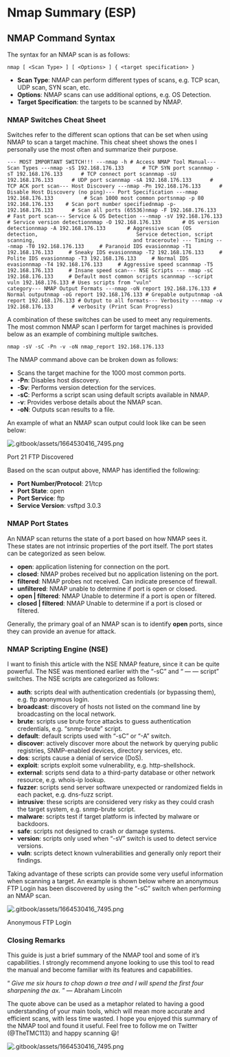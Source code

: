 # Nmap Summary (ESP)

## NMAP Command Syntax

The syntax for an NMAP scan is as follows:

```
nmap [ <Scan Type> ] [ <Options> ] { <target specification> }
```

* **Scan Type**: NMAP can perform different types of scans, e.g. TCP scan, UDP scan, SYN scan, etc.
* **Options**: NMAP scans can use additional options, e.g. OS Detection.
* **Target Specification**: the targets to be scanned by NMAP.

### NMAP Switches Cheat Sheet

Switches refer to the different scan options that can be set when using NMAP to scan a target machine. This cheat sheet shows the ones I personally use the most often and summarize their purpose.

```
--- MOST IMPORTANT SWITCH!!! ---nmap -h # Access NMAP Tool Manual--- Scan Types ---nmap -sS 192.168.176.133      # TCP SYN port scannmap -sT 192.168.176.133      # TCP connect port scannmap -sU 192.168.176.133      # UDP port scannmap -sA 192.168.176.133      # TCP ACK port scan--- Host Discovery ---nmap -Pn 192.168.176.133      # Disable Host Discovery (no ping)--- Port Specification ---nmap 192.168.176.133          # Scan 1000 most common portsnmap -p 80 192.168.176.133    # Scan port number specifiednmap -p- 192.168.176.133      # Scan all ports (65536)nmap -F 192.168.176.133       # Fast port scan--- Service & OS Detection ---nmap -sV 192.168.176.133      # Service version detectionnmap -O 192.168.176.133       # OS version detectionnmap -A 192.168.176.133       # Aggressive scan (OS detection,                                Service detection, script scanning,                                and traceroute) --- Timing ---nmap -T0 192.168.176.133     # Paranoid IDS evasionnmap -T1 192.168.176.133     # Sneaky IDS evasionnmap -T2 192.168.176.133     # Polite IDS evasionnmap -T3 192.168.176.133     # Normal IDS evasionnmap -T4 192.168.176.133     # Aggressive speed scannmap -T5 192.168.176.133     # Insane speed scan--- NSE Scripts --- nmap -sC 192.168.176.133     # Default most common scripts scannmap --script vuln 192.168.176.133 # Uses scripts from "vuln"                                     category--- NMAP Output Formats ---nmap -oN report 192.168.176.133 # Normal outputnmap -oG report 192.168.176.133 # Grepable outputnmap -oA report 192.168.176.133 # Output to all formats--- Verbosity ---nmap -v 192.168.176.133      # verbosity (Print Scan Progress)
```

A combination of these switches can be used to meet any requirements. The most common NMAP scan I perform for target machines is provided below as an example of combining multiple switches.

```
nmap -sV -sC -Pn -v -oN nmap_report 192.168.176.133
```

The NMAP command above can be broken down as follows:

* Scans the target machine for the 1000 most common ports.
* **-Pn**: Disables host discovery.
* **-Sv**: Performs version detection for the services.
* **-sC**: Performs a script scan using default scripts available in NMAP.
* **-v**: Provides verbose details about the NMAP scan.
* **-oN**: Outputs scan results to a file.

An example of what an NMAP scan output could look like can be seen below:

![.gitbook/assets/1664530416_7495.png](https://miro.medium.com/max/878/1\*zLM90hocyF0LZuP3awLM9Q.png)

Port 21 FTP Discovered

Based on the scan output above, NMAP has identified the following:

* **Port Number/Protocol**: 21/tcp
* **Port State**: open
* **Port Service**: ftp
* **Service Version**: vsftpd 3.0.3

### NMAP Port States

An NMAP scan returns the state of a port based on how NMAP sees it. These states are not intrinsic properties of the port itself. The port states can be categorized as seen below.

* **open**: application listening for connection on the port.
* **closed**: NMAP probes received but no application listening on the port.
* **filtered**: NMAP probes not received. Can indicate presence of firewall.
* **unfiltered**: NMAP unable to determine if port is open or closed.
* **open | filtered**: NMAP Unable to determine if a port is open or filtered.
* **closed | filtered**: NMAP Unable to determine if a port is closed or filtered.

Generally, the primary goal of an NMAP scan is to identify **open** ports, since they can provide an avenue for attack.

### NMAP Scripting Engine (NSE)

I want to finish this article with the NSE NMAP feature, since it can be quite powerful. The NSE was mentioned earlier with the “-sC” and “ — — script” switches. The NSE scripts are categorized as follows:

* **auth**: scripts deal with authentication credentials (or bypassing them), e.g. ftp anonymous login.
* **broadcast**: discovery of hosts not listed on the command line by broadcasting on the local network.
* **brute**: scripts use brute force attacks to guess authentication credentials, e.g. “snmp-brute” script.
* **default**: default scripts used with “-sC” or “-A” switch.
* **discover**: actively discover more about the network by querying public registries, SNMP-enabled devices, directory services, etc.
* **dos**: scripts cause a denial of service (DoS).
* **exploit**: scripts exploit some vulnerability, e.g. http-shellshock.
* **external**: scripts send data to a third-party database or other network resource, e.g. whois-ip lookup.
* **fuzzer**: scripts send server software unexpected or randomized fields in each packet, e.g. dns-fuzz script.
* **intrusive**: these scripts are considered very risky as they could crash the target system, e.g. snmp-brute script.
* **malware**: scripts test if target platform is infected by malware or backdoors.
* **safe**: scripts not designed to crash or damage systems.
* **version**: scripts only used when “-sV” switch is used to detect service versions.
* **vuln**: scripts detect known vulnerabilities and generally only report their findings.

Taking advantage of these scripts can provide some very useful information when scanning a target. An example is shown below where an anonymous FTP Login has been discovered by using the “-sC” switch when performing an NMAP scan.

![.gitbook/assets/1664530416_7495.png](https://miro.medium.com/max/1198/1\*8bJ-UNPrt\_foLgL3P3L85A.png)

Anonymous FTP Login

### Closing Remarks

This guide is just a brief summary of the NMAP tool and some of it’s capabilities. I strongly recommend anyone looking to use this tool to read the manual and become familiar with its features and capabilities.

“ _Give me six hours to chop down a tree and I will spend the first four sharpening the ax._ ” — Abraham Lincoln

The quote above can be used as a metaphor related to having a good understanding of your main tools, which will mean more accurate and efficient scans, with less time wasted. I hope you enjoyed this summary of the NMAP tool and found it useful. Feel free to follow me on Twitter (@TheTMC113) and happy scanning 😃!

![.gitbook/assets/1664530416_7495.png](https://miro.medium.com/max/1400/1\*7KvHCFjHO80Bh046TEhP\_w.jpeg)

